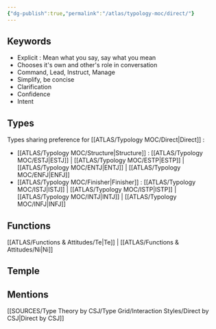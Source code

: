 ```yaml
---
{"dg-publish":true,"permalink":"/atlas/typology-moc/direct/"}
---
```



## Keywords
- Explicit : Mean what you say, say what you mean
- Chooses it's own and other's role in conversation
- Command, Lead, Instruct, Manage
- Simplify, be concise
- Clarification
- Confidence
- Intent

## Types 
Types sharing preference for [[ATLAS/Typology MOC/Direct\|Direct]] : 
- [[ATLAS/Typology MOC/Structure\|Structure]] : [[ATLAS/Typology MOC/ESTJ\|ESTJ]] | [[ATLAS/Typology MOC/ESTP\|ESTP]] | [[ATLAS/Typology MOC/ENTJ\|ENTJ]] | [[ATLAS/Typology MOC/ENFJ\|ENFJ]]
- [[ATLAS/Typology MOC/Finisher\|Finisher]] : [[ATLAS/Typology MOC/ISTJ\|ISTJ]] | [[ATLAS/Typology MOC/ISTP\|ISTP]] | [[ATLAS/Typology MOC/INTJ\|INTJ]] | [[ATLAS/Typology MOC/INFJ\|INFJ]] 

## Functions 
[[ATLAS/Functions & Attitudes/Te\|Te]] | [[ATLAS/Functions & Attitudes/Ni\|Ni]] 

## Temple 

## Mentions
[[SOURCES/Type Theory by CSJ/Type Grid/Interaction Styles/Direct by CSJ\|Direct by CSJ]]

